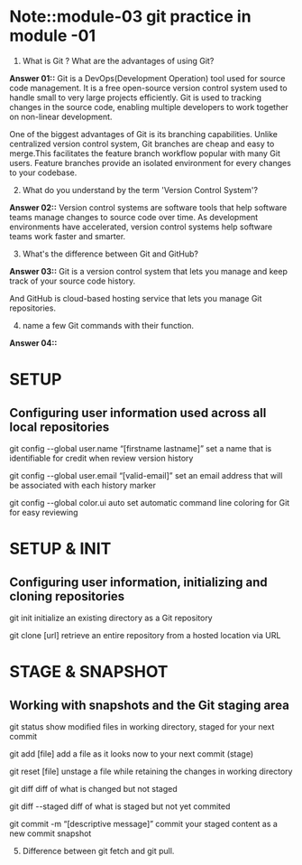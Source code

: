 # Note::module-03 git practice in module -01




01. What is Git ? What are the advantages of using Git?

**Answer 01::** Git is a DevOps(Development Operation) tool used for source code management. It is a free open-source version control system used to handle small to very large projects efficiently. Git is used to  tracking changes in the source code, enabling multiple developers to work together on non-linear development.

One of the biggest advantages of Git is its branching capabilities. Unlike centralized version control system, Git branches are cheap and easy to merge.This facilitates the feature branch workflow popular with many Git users. Feature branches provide an isolated environment for every changes to your codebase.

02. What do you understand by the term 'Version Control System'?

**Answer 02::** Version control systems are software tools that help software teams manage changes to source code over time. As development environments have accelerated, version control systems help software teams work faster and smarter.


03. What's the difference between Git and GitHub?

**Answer 03::** Git is a version control system that lets you manage and keep track of your source code history.

And GitHub is cloud-based hosting service that lets you manage Git repositories.


04. name a few Git commands with their function.

**Answer 04::**

# SETUP
## Configuring user information used across all local repositories

git config --global user.name “[firstname lastname]”
set a name that is identifiable for credit when review version history

git config --global user.email “[valid-email]”
set an email address that will be associated with each history marker

git config --global color.ui auto
set automatic command line coloring for Git for easy reviewing


# SETUP & INIT
## Configuring user information, initializing and cloning repositories

git init
initialize an existing directory as a Git repository

git clone [url]
retrieve an entire repository from a hosted location via URL

# STAGE & SNAPSHOT
## Working with snapshots and the Git staging area
git status
show modified files in working directory, staged for your next commit

git add [file]
add a file as it looks now to your next commit (stage)

git reset [file]
unstage a file while retaining the changes in working directory

git diff
diff of what is changed but not staged

git diff --staged
diff of what is staged but not yet commited

git commit -m “[descriptive message]”
commit your staged content as a new commit snapshot



05. Difference between git fetch and git pull.




